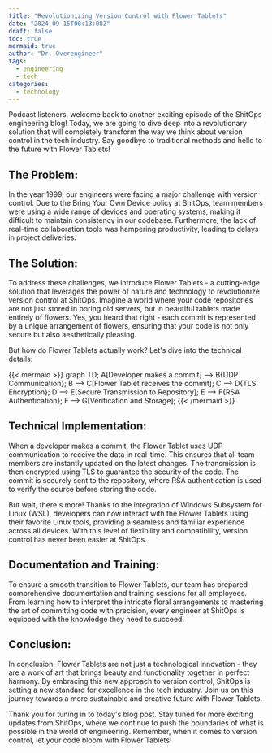 ```yaml
---
title: "Revolutionizing Version Control with Flower Tablets"
date: "2024-09-15T00:13:08Z"
draft: false
toc: true
mermaid: true
author: "Dr. Overengineer"
tags:
  - engineering
  - tech
categories:
  - technology
---
```


Podcast listeners, welcome back to another exciting episode of the ShitOps engineering blog! Today, we are going to dive deep into a revolutionary solution that will completely transform the way we think about version control in the tech industry. Say goodbye to traditional methods and hello to the future with Flower Tablets!

## The Problem: 

In the year 1999, our engineers were facing a major challenge with version control. Due to the Bring Your Own Device policy at ShitOps, team members were using a wide range of devices and operating systems, making it difficult to maintain consistency in our codebase. Furthermore, the lack of real-time collaboration tools was hampering productivity, leading to delays in project deliveries.

## The Solution: 

To address these challenges, we introduce Flower Tablets - a cutting-edge solution that leverages the power of nature and technology to revolutionize version control at ShitOps. Imagine a world where your code repositories are not just stored in boring old servers, but in beautiful tablets made entirely of flowers. Yes, you heard that right - each commit is represented by a unique arrangement of flowers, ensuring that your code is not only secure but also aesthetically pleasing.

But how do Flower Tablets actually work? Let's dive into the technical details:

{{< mermaid >}}
graph TD;
  A[Developer makes a commit] --> B{UDP Communication};
  B --> C[Flower Tablet receives the commit];
  C --> D{TLS Encryption};
  D --> E[Secure Transmission to Repository];
  E --> F{RSA Authentication};
  F --> G[Verification and Storage];
{{< /mermaid >}}

## Technical Implementation: 

When a developer makes a commit, the Flower Tablet uses UDP communication to receive the data in real-time. This ensures that all team members are instantly updated on the latest changes. The transmission is then encrypted using TLS to guarantee the security of the code. The commit is securely sent to the repository, where RSA authentication is used to verify the source before storing the code.

But wait, there's more! Thanks to the integration of Windows Subsystem for Linux (WSL), developers can now interact with the Flower Tablets using their favorite Linux tools, providing a seamless and familiar experience across all devices. With this level of flexibility and compatibility, version control has never been easier at ShitOps.

## Documentation and Training: 

To ensure a smooth transition to Flower Tablets, our team has prepared comprehensive documentation and training sessions for all employees. From learning how to interpret the intricate floral arrangements to mastering the art of committing code with precision, every engineer at ShitOps is equipped with the knowledge they need to succeed.

## Conclusion: 

In conclusion, Flower Tablets are not just a technological innovation - they are a work of art that brings beauty and functionality together in perfect harmony. By embracing this new approach to version control, ShitOps is setting a new standard for excellence in the tech industry. Join us on this journey towards a more sustainable and creative future with Flower Tablets.

Thank you for tuning in to today's blog post. Stay tuned for more exciting updates from ShitOps, where we continue to push the boundaries of what is possible in the world of engineering. Remember, when it comes to version control, let your code bloom with Flower Tablets!